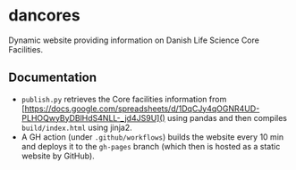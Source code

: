 # dancores
Dynamic website providing information on Danish Life Science Core Facilities.

## Documentation

* `publish.py` retrieves the Core facilities information from [https://docs.google.com/spreadsheets/d/1DqCJy4qOGNR4UD-PLHOQwyByDBlHdS4NLL-_jd4JS9U]() using pandas and then compiles `build/index.html` using jinja2.  
* A GH action (under `.github/workflows`) builds the website every 10 min and deploys it to the `gh-pages` branch (which then is hosted as a static website by GitHub).
